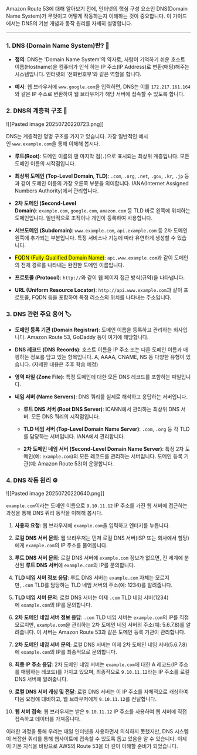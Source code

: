 
Amazon Route 53에 대해 알아보기 전에, 인터넷의 핵심 구성 요소인 DNS(Domain Name System)가 무엇이고 어떻게 작동하는지 이해하는 것이 중요합니다. 이 가이드에서는 DNS의 기본 개념과 동작 원리를 자세히 설명합니다.

---

### 1. DNS (Domain Name System)란? 🤔

- **정의**: DNS는 'Domain Name System'의 약자로, 사람이 기억하기 쉬운 호스트 이름(Hostname)을 컴퓨터가 인식 하는 IP 주소(IP Address)로 변환(매핑)해주는 시스템입니다. 인터넷의 '전화번호부'와 같은 역할을 합니다.

- **예시**: 웹 브라우저에 `www.google.com`을 입력하면, DNS는 이를 `172.217.161.164`와 같은 IP 주소로 변환하여 웹 브라우저가 해당 서버에 접속할 수 있도록 합니다.

### 2. DNS의 계층적 구조 🌳

![[Pasted image 20250720220723.png]]

DNS는 계층적인 명명 구조를 가지고 있습니다. 가장 일반적인 예시인 `www.example.com`을 통해 이해해 봅시다.

- **루트(Root)**: 도메인 이름의 맨 마지막 점(`.`)으로 표시되는 최상위 계층입니다. 모든 도메인 이름의 시작점입니다.

- **최상위 도메인 (Top-Level Domain, TLD)**: `.com`, `.org`, `.net`, `.gov`, `.kr`, `.jp` 등과 같이 도메인 이름의 가장 오른쪽 부분을 의미합니다. IANA(Internet Assigned Numbers Authority)에서 관리합니다.

- **2차 도메인 (Second-Level Domain)**: `example.com`, `google.com`, `amazon.com` 등 TLD 바로 왼쪽에 위치하는 도메인입니다. 일반적으로 조직이나 개인이 등록하여 사용합니다.

- **서브도메인 (Subdomain)**: `www.example.com`, `api.example.com` 등 2차 도메인 왼쪽에 추가되는 부분입니다. 특정 서비스나 기능에 따라 유연하게 생성할 수 있습니다.

- <mark class="hltr-red">FQDN (Fully Qualified Domain Name)</mark>: `api.www.example.com`과 같이 도메인의 전체 경로를 나타내는 완전한 도메인 이름입니다.

- **프로토콜 (Protocol)**: `http://`와 같이 웹 페이지 접근 방식(규약)을 나타냅니다.

- **URL (Uniform Resource Locator)**: `http://api.www.example.com`과 같이 프로토콜, FQDN 등을 포함하여 특정 리소스의 위치를 나타내는 주소입니다.
    

### 3. DNS 관련 주요 용어 🏷️


- **도메인 등록 기관 (Domain Registrar)**: 도메인 이름을 등록하고 관리하는 회사입니다. Amazon Route 53, GoDaddy 등이 여기에 해당합니다.
    
- **DNS 레코드 (DNS Records)**: 호스트 이름을 IP 주소 또는 다른 도메인 이름과 매핑하는 정보를 담고 있는 항목입니다. A, AAAA, CNAME, NS 등 다양한 유형이 있습니다. (자세한 내용은 추후 학습 예정)
    
- **영역 파일 (Zone File)**: 특정 도메인에 대한 모든 DNS 레코드를 포함하는 파일입니다.
    
- **네임 서버 (Name Servers)**: DNS 쿼리를 실제로 해석하고 응답하는 서버입니다.
    
    - **루트 DNS 서버 (Root DNS Server)**: ICANN에서 관리하는 최상위 DNS 서버. 모든 DNS 쿼리의 시작점입니다.

    - **TLD 네임 서버 (Top-Level Domain Name Server)**: `.com`, `.org` 등 각 TLD를 담당하는 서버입니다. IANA에서 관리합니다.

    - **2차 도메인 네임 서버 (Second-Level Domain Name Server)**: 특정 2차 도메인(예: `example.com`)의 모든 레코드를 관리하는 서버입니다. 도메인 등록 기관(예: Amazon Route 53)이 운영합니다.


### 4. DNS 작동 원리 ⚙️

![[Pasted image 20250720220640.png]]

`example.com`이라는 도메인 이름으로 `9.10.11.12` IP 주소를 가진 웹 서버에 접근하는 과정을 통해 DNS 쿼리 동작을 이해해 봅시다.

1. **사용자 요청**: 웹 브라우저에 `example.com`을 입력하고 엔터키를 누릅니다.

2. **로컬 DNS 서버 문의**: 웹 브라우저는 먼저 로컬 DNS 서버(ISP 또는 회사에서 할당)에게 `example.com`의 IP 주소를 물어봅니다.

3. **루트 DNS 서버 문의**: 로컬 DNS 서버에 `example.com` 정보가 없으면, 전 세계에 분산된 **루트 DNS 서버**에 `example.com`의 IP를 문의합니다.

4. **TLD 네임 서버 정보 응답**: 루트 DNS 서버는 `example.com` 자체는 모르지만, `.com` TLD를 담당하는 TLD 네임 서버의 주소(예: 1234)를 알려줍니다.

5. **TLD 네임 서버 문의**: 로컬 DNS 서버는 이제 `.com` TLD 네임 서버(1234)에 `example.com`의 IP를 문의합니다.

6. **2차 도메인 네임 서버 정보 응답**: `.com` TLD 네임 서버는 `example.com`의 IP를 직접 모르지만, `example.com`을 관리하는 2차 도메인 네임 서버의 주소(예: 5.6.7.8)를 알려줍니다. 이 서버는 Amazon Route 53과 같은 도메인 등록 기관이 관리합니다.

7. **2차 도메인 네임 서버 문의**: 로컬 DNS 서버는 이제 2차 도메인 네임 서버(5.6.7.8)에 `example.com`의 IP를 최종적으로 문의합니다.

8. **최종 IP 주소 응답**: 2차 도메인 네임 서버는 `example.com`에 대한 A 레코드(IP 주소를 매핑하는 레코드)를 가지고 있으며, 최종적으로 `9.10.11.12`라는 IP 주소를 로컬 DNS 서버에 알려줍니다.

9. **로컬 DNS 서버 캐싱 및 전달**: 로컬 DNS 서버는 이 IP 주소를 자체적으로 캐싱하여 다음 요청에 대비하고, 웹 브라우저에게 `9.10.11.12`를 전달합니다.

10. **웹 서버 접속**: 웹 브라우저는 받은 `9.10.11.12` IP 주소를 사용하여 웹 서버에 직접 접속하고 데이터를 가져옵니다.

이러한 과정을 통해 우리는 매일 인터넷을 사용하면서 의식하지 못했지만, DNS 시스템이 복잡한 쿼리를 통해 웹사이트에 접속할 수 있도록 돕고 있음을 알 수 있습니다. 이제 이 기본 지식을 바탕으로 AWS의 Route 53을 더 깊이 이해할 준비가 되었습니다.
